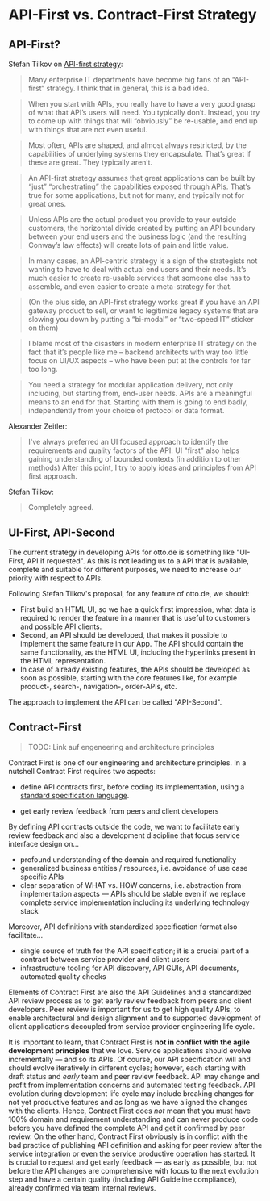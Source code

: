 # API-First vs. Contract-First Strategy



## API-First?

Stefan Tilkov on [API-first strategy](https://twitter.com/stilkov/status/1250355396864176132):

> Many enterprise IT departments have become big fans of an “API-first“ strategy. I think that in general, this is a bad idea.

> When you start with APIs, you really have to have a very good grasp of what that API’s users will need. You typically don’t. Instead, you try to come up with things that will “obviously” be re-usable, and end up with things that are not even useful.

> Most often, APIs are shaped, and almost always restricted, by the capabilities of underlying systems they encapsulate. That’s great if these are great. They typically aren’t.

> An API-first strategy assumes that great applications can be built by “just” “orchestrating” the capabilities exposed through APIs. That’s true for some applications, but not for many, and typically not for great ones.

> Unless APIs are the actual product you provide to your outside customers, the horizontal divide created by putting an API boundary between your end users and the business logic (and the resulting Conway’s law effects) will create lots of pain and little value.

> In many cases, an API-centric strategy is a sign of the strategists not wanting to have to deal with actual end users and their needs. It’s much easier to create re-usable services that someone else has to assemble, and even easier to create a meta-strategy for that. 

> (On the plus side, an API-first strategy works great if you have an API gateway product to sell, or want to legitimize legacy systems that are slowing you down by putting a “bi-modal” or “two-speed IT” sticker on them)

> I blame most of the disasters in modern enterprise IT strategy on the fact that it’s people like me – backend architects with way too little focus on UI/UX aspects – who have been put at the controls for far too long.

> You need a strategy for modular application delivery, not only including, but starting from, end-user needs. APIs are a meaningful means to an end for that. Starting with them is going to end badly, independently from your choice of protocol or data format.

Alexander Zeitler:

> I've always preferred an UI focused approach to identify the requirements and quality factors of the API.  UI "first" also helps gaining understanding of bounded contexts (in addition to other methods) After this point, I try to apply ideas and principles from API first approach.

Stefan Tilkov:

> Completely agreed.

## UI-First, API-Second

The current strategy in developing APIs for otto.de is something like "UI-First, API if requested". As this is not leading us to a API that is available, complete and suitable for different purposes, we need to increase our priority with respect to APIs.

Following Stefan Tilkov's proposal, for any feature of otto.de, we should:

* First build an HTML UI, so we hae a quick first impression, what data is required to render the feature in a manner that is useful to customers and possible API clients.
* Second, an API should be developed, that makes it possible to implement the same feature in our App. The API should contain the same functionality, as the HTML UI, including the hyperlinks present in the HTML representation.
* In case of already existing features, the APIs should be developed as soon as possible, starting with the core features like, for example product-, search-, navigation-, order-APIs, etc.

The approach to implement the API can be called "API-Second".

## Contract-First

> 
>
> TODO: Link auf engeneering and architecture principles
>
> 

Contract First is one of our engineering and architecture principles. In a nutshell Contract First requires two aspects:

* define API contracts first, before coding its implementation, using a [standard specification language](./spec-format.md).

- get early review feedback from peers and client developers

By defining API contracts outside the code, we want to facilitate early review feedback and also a development discipline that focus service interface design on…

- profound understanding of the domain and required functionality
- generalized business entities / resources, i.e. avoidance of use case specific APIs
- clear separation of WHAT vs. HOW concerns, i.e. abstraction from implementation aspects — APIs should be stable even if we replace complete service implementation including its underlying technology stack

Moreover, API definitions with standardized specification format also facilitate…

- single source of truth for the API specification; it is a crucial part of a contract between service provider and client users
- infrastructure tooling for API discovery, API GUIs, API documents, automated quality checks

Elements of Contract First are also the API Guidelines and a standardized API review process as to get early review feedback from peers and client developers. Peer review is important for us to get high quality APIs, to enable architectural and design alignment and to supported development of client applications decoupled from service provider engineering life cycle.

It is important to learn, that Contract First is **not in conflict with the agile development principles** that we love. Service applications should evolve incrementally — and so its APIs. Of course, our API specification will and should evolve iteratively in different cycles; however, each starting with draft status and *early* team and peer review feedback. API may change and profit from implementation concerns and automated testing feedback. API evolution during development life cycle may include breaking changes for not yet productive features and as long as we have aligned the changes with the clients. Hence, Contract First does *not* mean that you must have 100% domain and requirement understanding and can never produce code before you have defined the complete API and get it confirmed by peer review. On the other hand, Contract First obviously is in conflict with the bad practice of publishing API definition and asking for peer review after the service integration or even the service productive operation has started. It is crucial to request and get early feedback — as early as possible, but not before the API changes are comprehensive with focus to the next evolution step and have a certain quality (including API Guideline compliance), already confirmed via team internal reviews.